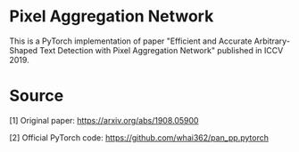 # Pixel Aggregation Network
This is a PyTorch implementation of paper "Efficient and Accurate Arbitrary-Shaped Text Detection with Pixel Aggregation Network" published in ICCV 2019.

# Source

[1] Original paper: https://arxiv.org/abs/1908.05900

[2] Official PyTorch code: https://github.com/whai362/pan_pp.pytorch
